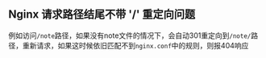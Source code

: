 ## Nginx 请求路径结尾不带 '/' 重定向问题
例如访问`/note`路径，如果没有note文件的情况下，会自动301重定向到`/note/`路径，重新请求，如果这时候依旧匹配不到`nginx.conf`中的规则，则报404响应
